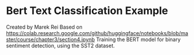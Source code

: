 # Bert Text Classification Example

Created by Marek Rei
Based on https://colab.research.google.com/github/huggingface/notebooks/blob/master/course/chapter3/section4.ipynb
Training the BERT model for binary sentiment detection, using the SST2 dataset.
